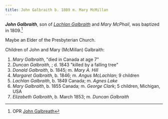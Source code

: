 ```yaml
---
title: John Galbraith b. 1809 m. Mary McMillan
---
```

***John Galbraith***, son of *[Lachlan Galbraith](galbraith-lachlan-1780-mcphail.md)* and *Mary McPhail*, was baptized in 1809.[^birth]

Maybe an Elder of the Presbyterian Church.

Children of John and Mary (McMillan) Galbraith:

1. *Mary Galbraith*, "died in Canada at age 7"
2. *Duncan Galbraith*, ; d. 1843 "killed by a falling tree"
3. *Donald Galbraith*, b. 1845; m. *Mary A. Hill*
4. *Margaret Galbraith*, b. 1846; m. *Angus McLachlan*; 9 children
5. *Lachlan Galbraith*, b. 1849 Canada; m. *Agnes Lake*
6. *Mary Galbraith*, b. 1855 Canada; m. *George Clark*; 5 children, Michigan, USA
7. *Elizabeth Galbraith*, b. March 1853; m. *Duncan Galbraith*


[^birth]: OPR [John Galbreath](/sources/opr-kilcalmonell-kilberry-births.md#1809-05-29-john-galbreath)
